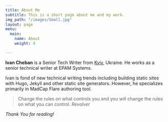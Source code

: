 ```yaml
---
title: About Me
subtitle: This is a short page about me and my work.
img_path: "/images/Small.jpg"
layout: page
menu:
  main:
    name: About
    weight: 4

---
```

**Ivan Cheban** is a Senior Tech Writer from [Kyiv](https://en.wikipedia.org/wiki/Kiev "Kyiv"), Ukraine. He works as a senior technical writer at EPAM Systems.

Ivan is fond of new technical writing trends including building static sites with Hugo, Jekyll and other static site generators. However, he specializes primarily in MadCap Flare authoring tool.

> Change the rules on what controls you and you will change the rules on what you can control. <cite>Revolver</cite>

_Thank You for reading!_